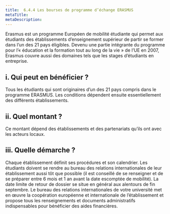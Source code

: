 ```yaml
---
title:  6.4.4 Les bourses de programme d’échange ERASMUS
metaTitle: 
metaDescription: 
---
```


Erasmus est un programme Européen de mobilité étudiante qui permet aux étudiants des établissements d’enseignement supérieur de partir se former dans l’un des 21 pays éligibles. Devenu une partie intégrante du programme pour l’« éducation et la formation tout au long de la vie » de l’UE en 2007, Erasmus couvre aussi des domaines tels que les stages d’étudiants en entreprise.

## i. Qui peut en bénéficier ?

Tous les étudiants qui sont originaires d’un des 21 pays compris dans le programme ERASMUS. Les conditions dépendent ensuite essentiellement des différents établissements.

## ii. Quel montant ?

Ce montant dépend des établissements et des partenariats qu’ils ont avec les acteurs locaux.

## iii. Quelle démarche ?

Chaque établissement définit ses procédures et son calendrier. Les étudiants doivent se rendre au bureau des relations internationales de leur établissement aussi tôt que possible (il est conseillé de se renseigner et de se préparer entre 6 mois et 1 an avant la date escomptée de mobilité). La date limite de retour de dossier se situe en général aux alentours de fin septembre. Le bureau des relations internationales de votre université met en œuvre la coopération européenne et internationale de l’établissement et propose tous les renseignements et documents administratifs indispensables pour bénéficier des aides financières.